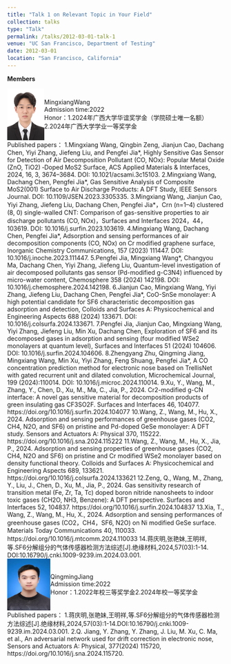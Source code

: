 ```yaml
---
title: "Talk 1 on Relevant Topic in Your Field"
collection: talks
type: "Talk"
permalink: /talks/2012-03-01-talk-1
venue: "UC San Francisco, Department of Testing"
date: 2012-03-01
location: "San Francisco, California"
---
```


**Members**  
 <div style="display: flex; align-items: center;">
  <img src="../images/stu_wangmingxiang.png" alt="Alt Text" width="100" height="120" />
  Mingxiang</span>Wang<br>Admission time:2022<br>Honor：1.2024年广西大学华谊奖学金（学院硕士唯一名额）2.2024年广西大学学业一等奖学金
</div>
Published papers：
1.Mingxiang Wang, Qingbin Zeng, Jianjun Cao, Dachang Chen, Yiyi Zhang, Jiefeng Liu, and Pengfei Jia*, Highly Sensitive Gas Sensor for Detection of Air Decomposition Pollutant (CO, NOx): Popular Metal Oxide (ZnO, TiO2) ‑Doped MoS2 Surface, ACS Applied Materials & Interfaces, 2024, 16, 3, 3674–3684. DOI: 10.1021/acsami.3c15103.  
2.Mingxiang Wang, Dachang Chen, Pengfei Jia*, Gas Sensitive Analysis of Composite MoS2(001) Surface to Air Discharge Products: A DFT Study, IEEE Sensors Journal. DOI: 10.1109/JSEN.2023.3305335.  
3.Mingxiang Wang, Jianjun Cao, Yiyi Zhang, Jiefeng Liu, Dachang Chen, Pengfei Jia*，Crn (n=1–4) clustered (8, 0) single-walled CNT: Comparison of gas-sensitive properties to air discharge pollutants (CO, NOx)，Surfaces and Interfaces 2024，44，103619. DOI: 10.1016/j.surfin.2023.103619.  
4.Mingxiang Wang, Dachang Chen, Pengfei Jia*, Adsorption and sensing performances of air decomposition components (CO, NOx) on Cr modified graphene surface, Inorganic Chemistry Communications, 157 (2023) 111447. DOI: 10.1016/j.inoche.2023.111447.  
5.Pengfei Jia, Mingxiang Wang*, Changyou Ma, Dachang Chen, Yiyi Zhang, Jiefeng Liu, Quantum-level investigation of air decomposed pollutants gas sensor (Pd-modified g-C3N4) influenced by micro-water content, Chemosphere 358 (2024) 142198. DOI: 10.1016/j.chemosphere.2024.142198.  
6.Jianjun Cao, Mingxiang Wang, Yiyi Zhang, Jiefeng Liu, Dachang Chen, Pengfei Jia*, CoO-SnSe monolayer: A high potential candidate for SF6 characteristic decomposition gas adsorption and detection, Colloids and Surfaces A: Physicochemical and Engineering Aspects 688 (2024) 133671. DOI: 10.1016/j.colsurfa.2024.133671.
7.Pengfei Jia, Jianjun Cao, Mingxiang Wang, Yiyi Zhang, Jiefeng Liu, Min Xu, Dachang Chen, Exploration of SF6 and its decomposed gases in adsorption and sensing (four modified WSe2 monolayers at quantum level), Surfaces and Interfaces 51 (2024) 104606. DOI: 10.1016/j.surfin.2024.104606.  
8.Zhengyang Zhu, Qingming Jiang, Mingxiang Wang, Min Xu, Yiyi Zhang, Feng Shuang, Pengfei Jia*, A CO concentration prediction method for electronic nose based on TrellisNet with gated recurrent unit and dilated convolution, Microchemical Journal, 199 (2024):110014. DOI: 10.1016/j.microc.2024.110014.  
9.Xu, Y., Wang, M., Zhang, Y., Chen, D., Xu, M., Ma, C., Jia, P., 2024. Cr2-modified g-CN interface: A novel gas sensitive material for decomposition products of green insulating gas CF3SO2F. Surfaces and Interfaces 46, 104077. https://doi.org/10.1016/j.surfin.2024.104077  
10.Wang, Z., Wang, M., Hu, X., 2024. Adsorption and sensing performances of greenhouse gases (CO2, CH4, N2O, and SF6) on pristine and Pd-doped GeSe monolayer: A DFT study. Sensors and Actuators A: Physical 370, 115222. https://doi.org/10.1016/j.sna.2024.115222  
11.Wang, Z., Wang, M., Hu, X., Jia, P., 2024. Adsorption and sensing properties of greenhouse gases (CO2, CH4, N2O and SF6) on pristine and Cr modified WSe2 monolayer based on density functional theory. Colloids and Surfaces A: Physicochemical and Engineering Aspects 689, 133621. https://doi.org/10.1016/j.colsurfa.2024.133621  
12.Zeng, Q., Wang, M., Zhang, Y., Liu, J., Chen, D., Xu, M., Jia, P., 2024. Gas sensitivity research of transition metal (Fe, Zr, Ta, Tc) doped boron nitride  nanosheets to indoor toxic gases (CH2O, NH3, Benzene): A DFT perspective. Surfaces and Interfaces 52, 104837. https://doi.org/10.1016/j.surfin.2024.104837  
13.Xia, T., Wang, Z., Wang, M., Hu, X., 2024. Adsorption and sensing performances of greenhouse gases (CO2，CH4，SF6, N2O) on Ni modified GeSe surface. Materials Today Communications 40, 110033. https://doi.org/10.1016/j.mtcomm.2024.110033  
14.蒋庆明,张艳妹,王明祥,等.SF6分解组分的气体传感器检测方法综述[J].绝缘材料,2024,57(03):1-14. DOI:10.16790/j.cnki.1009-9239.im.2024.03.001.  
  
<div style="display: flex; align-items: center;">
  <img src="../images/jiangqingming.png" alt="Alt Text" width="100" height="120" />
  Qingming</span>Jiang<br>Admission time:2022<br>Honor：1.2022年校三等奖学金</span>2.2024年校一等奖学金
</div>
Published papers：  
1.蒋庆明,张艳妹,王明祥,等.SF6分解组分的气体传感器检测方法综述[J].绝缘材料,2024,57(03):1-14.DOI:10.16790/j.cnki.1009-9239.im.2024.03.001.
2.Q. Jiang, Y. Zhang, Y. Zhang, J. Liu, M. Xu, C. Ma, et al., An adversarial network used for drift correction in electronic nose, Sensors and Actuators A: Physical, 377(2024) 115720, https://doi.org/10.1016/j.sna.2024.115720.
